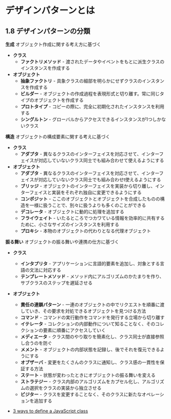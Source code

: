 # デザインパターンとは


## 1.8 デザインパターンの分類

__生成__ オブジェクト作成に関する考え方に基づく

- __クラス__
  - __ファクトリメソッド__ - 渡されたデータやイベントをもとに派生クラスのインスタンスを作成する
- __オブジェクト__
  - __抽象ファクトリ__ - 具象クラスの細部を明らかにせずクラスのインスタンスを作成する
  - __ビルダー__ - オブジェクトの作成過程を表現形式と切り離す。常に同じタイプのオブジェクトを作成する
  - __プロトタイプ__ - コピーの際に、完全に初期化されたインスタンスを利用する
  - __シングルトン__ - グローバルからアクセスできるインスタンスが1つしかないクラス


__構造__ オブジェクトの構成要素に関する考えに基づく

- __クラス__
  - __アダプタ__ - 異なるクラスのインターフェイスを対応させて、インターフェイスが対応していないクラス同士でも組み合わせて使えるようにする
- __オブジェクト__
  - __アダプタ__ - 異なるクラスのインターフェイスを対応させて、インターフェイスが対応していないクラス同士でも組み合わせt使えるようにする
  - __ブリッジ__ - オブジェクトのインターフェイスを実装から切り離し、インターフェイスと実装をそれぞれ独自に変更できるようにする
  - __コンポジット__ - ここのオブジェクトとオブジェクトを合成したものの構造を一様に扱うことで、別々に扱うよりも多くのことができる
  - __デコレータ__ - オブジェクトに動的に処理を追加する
  - __フライウェイト__ - いたるところでつカワている情報を効率的に共有するために、小さなサイズのインスタンスを利用する
  - __プロキシ__ - 本物のオブジェクトの代わりとなる代理オブジェクト

__振る舞い__ オブジェクトの振る舞いや連携の仕方に基づく

- __クラス__
  - __インタプリタ__ - アプリケーションに言語的要素を追加し、対象とする言語の文法に対応する
  - __テンプレートメソッド__ - メソッド内にアルゴリズムのかたまりを作り、サブクラスのステップを遅延させる
- __オブジェクト__
  - __責任の連鎖パターン__ - 一連のオブジェクトの中でリクエストを順番に渡していき、その要求を対処できるオブジェクトを見つける方法
  - __コマンド__ - コマンドの実行動作をコマンドを発行する立場から切り離す
  - __イテレータ__ - コレクションの内部動作について知ることなく、そのコレクションの要素に順番にアクセスしていく
  - __メディエータ__ - クラス間のやり取りを簡素化し、クラス同士が直接参照し合うのを防ぐ
  - __メメント__ - オブジェクトの内部状態を記録し、後でそれを復元できるようにする
  - __オブザーバ__ - 変更をたくさんのクラスに通知し、クラス感の一貫性を保証する方法
  - __ステート__ - 状態が変わったときにオブジェクトの振る舞いを変える
  - __ストラテジー__ - クラス内部のアルゴリズムをカプセル化し、アルゴリズムの選択をクラスの実装から独立させる
  - __ビジター__ - クラスを変更することなく、そのクラスに新たなオペレーションを追加する


- [3 ways to define a JavaScript class](http://www.phpied.com/3-ways-to-define-a-javascript-class/)
